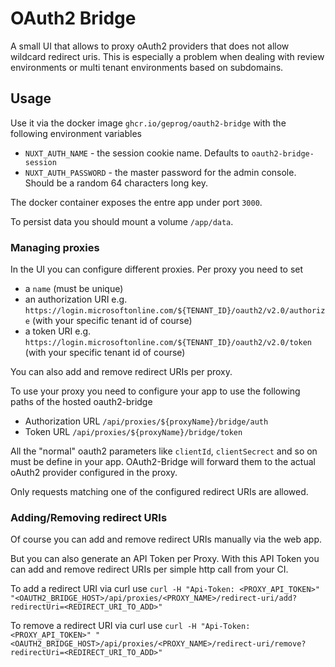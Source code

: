 # OAuth2 Bridge

A small UI that allows to proxy oAuth2 providers that does not allow wildcard redirect uris.
This is especially a problem when dealing with review environments or multi tenant environments based on subdomains.

## Usage

Use it via the docker image `ghcr.io/geprog/oauth2-bridge` with the following environment variables

- `NUXT_AUTH_NAME` - the session cookie name. Defaults to `oauth2-bridge-session`
- `NUXT_AUTH_PASSWORD` - the master password for the admin console. Should be a random 64 characters long key.

The docker container exposes the entre app under port `3000`.

To persist data you should mount a volume `/app/data`.

### Managing proxies

In the UI you can configure different proxies.
Per proxy you need to set 
- a `name` (must be unique)
- an authorization URI e.g. `https://login.microsoftonline.com/${TENANT_ID}/oauth2/v2.0/authorize` (with your specific tenant id of course)
- a token URI e.g. `https://login.microsoftonline.com/${TENANT_ID}/oauth2/v2.0/token` (with your specific tenant id of course)

You can also add and remove redirect URIs per proxy.

To use your proxy you need to configure your app to use the following paths of the hosted oauth2-bridge
- Authorization URL `/api/proxies/${proxyName}/bridge/auth`
- Token URL `/api/proxies/${proxyName}/bridge/token`

All the "normal" oauth2 parameters like `clientId`, `clientSecrect` and so on must be define in your app.
OAuth2-Bridge will forward them to the actual oAuth2 provider configured in the proxy.

Only requests matching one of the configured redirect URIs are allowed.

### Adding/Removing redirect URIs

Of course you can add and remove redirect URIs manually via the web app.

But you can also generate an API Token per Proxy.
With this API Token you can add and remove redirect URIs per simple http call from your CI.

To add a redirect URI via curl use
`curl -H "Api-Token: <PROXY_API_TOKEN>" "<OAUTH2_BRIDGE_HOST>/api/proxies/<PROXY_NAME>/redirect-uri/add?redirectUri=<REDIRECT_URI_TO_ADD>"`

To remove a redirect URI via curl use
`curl -H "Api-Token: <PROXY_API_TOKEN>" "<OAUTH2_BRIDGE_HOST>/api/proxies/<PROXY_NAME>/redirect-uri/remove?redirectUri=<REDIRECT_URI_TO_ADD>"`
